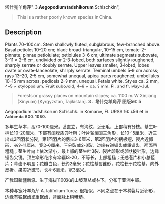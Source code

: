 塔什克羊角芹",
3.**Aegopodium tadshikorum** Schischkin",

> This is a rather poorly known species in China.

## Description
Plants 70–100 cm. Stem shallowly fluted, subglabrous, few-branched above. Basal petioles 10–20 cm; blade broad-triangular, 10–15 cm, ternate-2-pinnate; pinnae petiolulate; petiolules 3–6 cm; ultimate segments subovate, 3–11 × 2–6 cm, undivided or 2–3-lobed, both surfaces slightly roughened, sharply serrate or doubly serrate. Upper leaves smaller, 3-lobed, lobes ovate or ovate-lanceolate, sharply serrate. Terminal umbels 5–9 cm across; rays 13–20, 2–5 cm, somewhat unequal, apical parts roughened; umbellules 10–15 mm across, pedicels 2–9 mm, unequal. Petals white. Styles ca. 2 mm, 4–5 × stylopodium. Fruit subovoid, 4–6 × ca. 3 mm. Fl. and fr. May–Jul.

> Forests or grassy places on mountain slopes; ca. 1100 m. W Xinjiang (Xinyuan) [Kyrgyzstan, Tajikistan].
**3．塔什克羊角芹 图版56: 5**

Aegopodium tadshikorum Schischk. in Komarov, Fl. URSS 16: 456 et in Addenda 600. 1950.

多年生草本，高70-100厘米。茎直立，有沟纹，近无毛，上部稍有分枝。基生叶柄长10-20厘米，下部有阔膜质的叶鞘；叶片轮廓阔三角形，长10-15厘米，近三出式2回羽状分裂，第1回羽片的柄长3-6厘米，第2回羽片的柄极短，裂片近卵形，长3-11厘米，宽2-6厘米，不分裂或2-3裂，边缘有锐锯齿或重锯齿，两面稍粗糙；茎生叶向上依次渐小，最上部的茎生叶3裂，裂片卵形或卵状披针形，边缘锯齿尖锐。顶生伞形花序有伞辐13-20，不等长，上部粗糙；无总苞片和小总苞片；萼齿不明显；花瓣白色，长约2毫米；花柱基圆锥形，花柱长于花柱基，向外反折。果实近卵形，长4-6毫米，宽3毫米。

产我国新疆新源。生于海拔1100米的山坡草丛或林下。分布于亚洲中部。

本种与宽叶羊角芹 A. latifolium Turcz. 很相似，不同之点在于本种裂片近卵形，边缘有锐锯齿或重锯齿，背面脉上稍粗糙。
